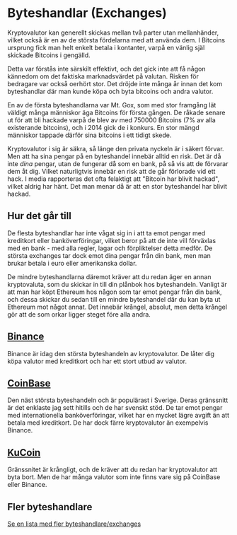 # Byteshandlar (Exchanges)

Kryptovalutor kan generellt skickas mellan två parter utan mellanhänder, vilket också är en av de största fördelarna med att använda dem. I Bitcoins ursprung fick man helt enkelt betala i kontanter, varpå en vänlig själ skickade Bitcoins i gengälld.

Detta var förstås inte särskilt effektivt, och det gick inte att få någon kännedom om det faktiska marknadsvärdet på valutan. Risken för bedragare var också oerhört stor. Det dröjde inte många år innan det kom byteshandlar där man kunde köpa och byta bitcoins och andra valutor.

En av de första byteshandlarna var Mt. Gox, som med stor framgång lät väldigt många människor äga Bitcoins för första gången. De råkade senare ut för att bli hackade varpå de blev av med 750000 Bitcoins (7% av alla existerande bitcoins), och i 2014 gick de i konkurs. En stor mängd människor tappade därför sina bitcoins i ett tidigt skede.

Kryptovalutor i sig är säkra, så länge den privata nyckeln är i säkert förvar. Men att ha sina pengar på en byteshandel innebär alltid en risk. Det är då inte _dina_ pengar, utan de fungerar då som en bank, på så vis att de förvarar dem åt dig. Vilket naturligtvis innebär en risk att de går förlorade vid ett hack. I media rapporteras det ofta felaktigt att "Bitcoin har blivit hackad", vilket aldrig har hänt. Det man menar då är att en stor byteshandel har blivit hackad.

## Hur det går till

De flesta byteshandlar har inte vågat sig in i att ta emot pengar med kreditkort eller banköverföringar, vilket beror på att de inte vill förväxlas med en bank - med alla regler, lagar och förpliktelser detta medför. De största exchanges tar dock emot dina pengar från din bank, men man brukar betala i euro eller amerikanska dollar.

De mindre byteshandlarna däremot kräver att du redan äger en annan kryptovaluta, som du skickar in till din plånbok hos byteshandeln. Vanligt är att man har köpt Ethereum hos någon som tar emot pengar från din bank, och dessa skickar du sedan till en mindre byteshandel där du kan byta ut Ethereum mot något annat. Det innebär krångel, absolut, men detta krångel gör att de som orkar ligger steget före alla andra.

## [Binance](https://www.binance.com/)

Binance är idag den största byteshandeln av kryptovalutor. De låter dig köpa valutor med kreditkort och har ett stort utbud av valutor.

## [CoinBase](https://www.coinbase.com/)

Den näst största byteshandeln och är populärast i Sverige. Deras gränssnitt är det enklaste jag sett hitills och de har svenskt stöd. De tar emot pengar med internationella banköverföringar, vilket har en mycket lägre avgift än att betala med kreditkort. De har dock färre kryptovalutor än exempelvis Binance.

## [KuCoin](https://www.kucoin.com/)

Gränssnitet är krångligt, och de kräver att du redan har kryptovalutor att byta bort. Men de har många valutor som inte finns vare sig på CoinBase eller Binance.

## Fler byteshandlare

[Se en lista med fler byteshandlare/exchanges](https://www.coingecko.com/en/exchanges)
